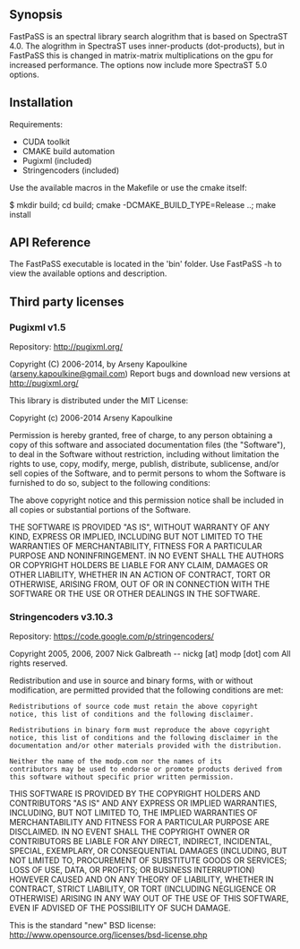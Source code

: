 ## Synopsis

FastPaSS is an spectral library search alogrithm that is based on SpectraST 4.0. The alogrithm in SpectraST 
uses inner-products (dot-products), but in FastPaSS this is changed in matrix-matrix multiplications on the gpu
for increased performance. The options now include more SpectraST 5.0 options.

## Installation

Requirements:
- CUDA toolkit
- CMAKE build automation
- Pugixml (included)
- Stringencoders (included)

Use the available macros in the Makefile or use the cmake itself:

$ mkdir build; cd build; cmake -DCMAKE_BUILD_TYPE=Release ..; make install

## API Reference

The FastPaSS executable is located in the 'bin' folder. Use FastPaSS -h to view the available options and description.

## Third party licenses

### Pugixml v1.5

Repository: http://pugixml.org/

Copyright (C) 2006-2014, by Arseny Kapoulkine (arseny.kapoulkine@gmail.com)
Report bugs and download new versions at http://pugixml.org/

This library is distributed under the MIT License:

Copyright (c) 2006-2014 Arseny Kapoulkine

Permission is hereby granted, free of charge, to any person
obtaining a copy of this software and associated documentation
files (the "Software"), to deal in the Software without
restriction, including without limitation the rights to use,
copy, modify, merge, publish, distribute, sublicense, and/or sell
copies of the Software, and to permit persons to whom the
Software is furnished to do so, subject to the following
conditions:

The above copyright notice and this permission notice shall be
included in all copies or substantial portions of the Software.

THE SOFTWARE IS PROVIDED "AS IS", WITHOUT WARRANTY OF ANY KIND,
EXPRESS OR IMPLIED, INCLUDING BUT NOT LIMITED TO THE WARRANTIES
OF MERCHANTABILITY, FITNESS FOR A PARTICULAR PURPOSE AND
NONINFRINGEMENT. IN NO EVENT SHALL THE AUTHORS OR COPYRIGHT
HOLDERS BE LIABLE FOR ANY CLAIM, DAMAGES OR OTHER LIABILITY,
WHETHER IN AN ACTION OF CONTRACT, TORT OR OTHERWISE, ARISING
FROM, OUT OF OR IN CONNECTION WITH THE SOFTWARE OR THE USE OR
OTHER DEALINGS IN THE SOFTWARE.

### Stringencoders v3.10.3

Repository: https://code.google.com/p/stringencoders/

  Copyright 2005, 2006, 2007
  Nick Galbreath -- nickg [at] modp [dot] com
  All rights reserved.
 
  Redistribution and use in source and binary forms, with or without
  modification, are permitted provided that the following conditions are
  met:
 
    Redistributions of source code must retain the above copyright
    notice, this list of conditions and the following disclaimer.
 
    Redistributions in binary form must reproduce the above copyright
    notice, this list of conditions and the following disclaimer in the
    documentation and/or other materials provided with the distribution.
 
    Neither the name of the modp.com nor the names of its
    contributors may be used to endorse or promote products derived from
    this software without specific prior written permission.
 
  THIS SOFTWARE IS PROVIDED BY THE COPYRIGHT HOLDERS AND CONTRIBUTORS
  "AS IS" AND ANY EXPRESS OR IMPLIED WARRANTIES, INCLUDING, BUT NOT
  LIMITED TO, THE IMPLIED WARRANTIES OF MERCHANTABILITY AND FITNESS FOR
  A PARTICULAR PURPOSE ARE DISCLAIMED. IN NO EVENT SHALL THE COPYRIGHT
  OWNER OR CONTRIBUTORS BE LIABLE FOR ANY DIRECT, INDIRECT, INCIDENTAL,
  SPECIAL, EXEMPLARY, OR CONSEQUENTIAL DAMAGES (INCLUDING, BUT NOT
  LIMITED TO, PROCUREMENT OF SUBSTITUTE GOODS OR SERVICES; LOSS OF USE,
  DATA, OR PROFITS; OR BUSINESS INTERRUPTION) HOWEVER CAUSED AND ON ANY
  THEORY OF LIABILITY, WHETHER IN CONTRACT, STRICT LIABILITY, OR TORT
  (INCLUDING NEGLIGENCE OR OTHERWISE) ARISING IN ANY WAY OUT OF THE USE
  OF THIS SOFTWARE, EVEN IF ADVISED OF THE POSSIBILITY OF SUCH DAMAGE.
 
  This is the standard "new" BSD license:
  http://www.opensource.org/licenses/bsd-license.php
 